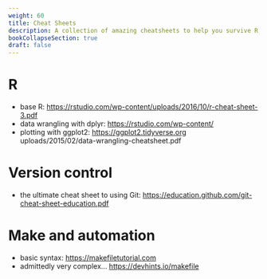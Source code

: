 ```yaml
---
weight: 60
title: Cheat Sheets
description: A collection of amazing cheatsheets to help you survive R, Git, and make!
bookCollapseSection: true
draft: false
---
```


# R
- base R: https://rstudio.com/wp-content/uploads/2016/10/r-cheat-sheet-3.pdf
- data wrangling with dplyr: https://rstudio.com/wp-content/
- plotting with ggplot2: https://ggplot2.tidyverse.org
uploads/2015/02/data-wrangling-cheatsheet.pdf

# Version control
- the ultimate cheat sheet to using Git: https://education.github.com/git-cheat-sheet-education.pdf

# Make and automation
- basic syntax: https://makefiletutorial.com
- admittedly very complex... https://devhints.io/makefile
